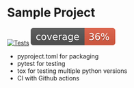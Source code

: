 # Sample Project

[![Tests](https://github.com/sandeepjana/import_test/actions/workflows/tests.yaml/badge.svg)](https://github.com/sandeepjana/import_test/actions/workflows/tests.yaml)
![Coverage](https://raw.githubusercontent.com/sandeepjana/import_test/coverage-badge/coverage.svg?raw=true)


* pyproject.toml for packaging
* pytest for testing
* tox for testing multiple python versions
* CI with Github actions
